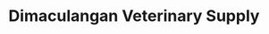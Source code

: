---
title: "Dimaculangan Veterinary Supply"
url: /padre-garcia/dimaculangan-veterinary-supply/
shop: Tiere
---